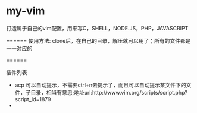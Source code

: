 my-vim
======

打造属于自己的vim配置，用来写C，SHELL，NODE.JS，PHP，JAVASCRIPT

======
使用方法:
clone后，在自己的目录，解压就可以用了；所有的文件都是一一对应的

======
<p>插件列表</p>
<ul>
    <li>acp 可以自动提示，不需要ctrl+n去提示了，而且可以自动提示某文件下的文件，子目录，相当有意思;地址url:http://www.vim.org/scripts/script.php?script_id=1879</li>
    <li></li>
</ul>
